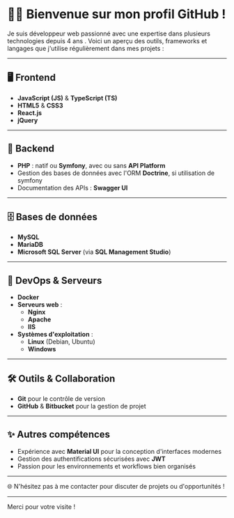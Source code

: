 # 🧑‍💻 **Bienvenue sur mon profil GitHub !**

Je suis développeur web passionné avec une expertise dans plusieurs technologies depuis 4 ans . Voici un aperçu des outils, frameworks et langages que j'utilise régulièrement dans mes projets :

---

## 🖥️ **Frontend**
- **JavaScript (JS)** & **TypeScript (TS)**  
- **HTML5** & **CSS3**  
- **React.js**  
- **jQuery**

---

## 🔧 **Backend**
- **PHP** : natif ou **Symfony**, avec ou sans **API Platform**  
- Gestion des bases de données avec l'ORM **Doctrine**, si utilisation de symfony
- Documentation des APIs : **Swagger UI**

---

## 🗄️ **Bases de données**
- **MySQL**
- **MariaDB** 
- **Microsoft SQL Server** (via **SQL Management Studio**)  

---

## 🐳 **DevOps & Serveurs**
- **Docker** 
- **Serveurs web** : 
  - **Nginx**  
  - **Apache**  
  - **IIS**
- **Systèmes d'exploitation** :
  - **Linux** (Debian, Ubuntu)  
  - **Windows**

---

## 🛠️ **Outils & Collaboration**
- **Git** pour le contrôle de version  
- **GitHub** & **Bitbucket** pour la gestion de projet

---

## ✨ **Autres compétences**
- Expérience avec **Material UI** pour la conception d'interfaces modernes  
- Gestion des authentifications sécurisées avec **JWT**  
- Passion pour les environnements et workflows bien organisés

---

🌐 N'hésitez pas à me contacter pour discuter de projets ou d'opportunités !

---

Merci pour votre visite ! 
